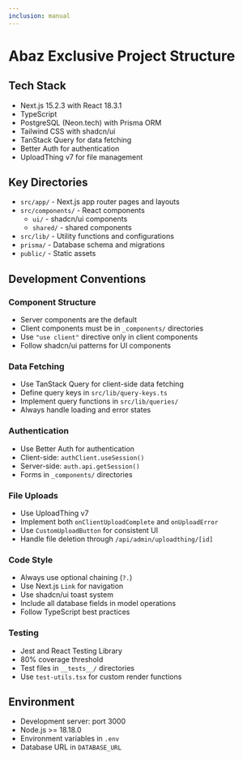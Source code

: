 ```yaml
---
inclusion: manual
---
```

# Abaz Exclusive Project Structure

## Tech Stack
- Next.js 15.2.3 with React 18.3.1
- TypeScript
- PostgreSQL (Neon.tech) with Prisma ORM
- Tailwind CSS with shadcn/ui
- TanStack Query for data fetching
- Better Auth for authentication
- UploadThing v7 for file management

## Key Directories
- `src/app/` - Next.js app router pages and layouts
- `src/components/` - React components
  - `ui/` - shadcn/ui components
  - `shared/` - shared components
- `src/lib/` - Utility functions and configurations
- `prisma/` - Database schema and migrations
- `public/` - Static assets

## Development Conventions

### Component Structure
- Server components are the default
- Client components must be in `_components/` directories
- Use `"use client"` directive only in client components
- Follow shadcn/ui patterns for UI components

### Data Fetching
- Use TanStack Query for client-side data fetching
- Define query keys in `src/lib/query-keys.ts`
- Implement query functions in `src/lib/queries/`
- Always handle loading and error states

### Authentication
- Use Better Auth for authentication
- Client-side: `authClient.useSession()`
- Server-side: `auth.api.getSession()`
- Forms in `_components/` directories

### File Uploads
- Use UploadThing v7
- Implement both `onClientUploadComplete` and `onUploadError`
- Use `CustomUploadButton` for consistent UI
- Handle file deletion through `/api/admin/uploadthing/[id]`

### Code Style
- Always use optional chaining (`?.`)
- Use Next.js `Link` for navigation
- Use shadcn/ui toast system
- Include all database fields in model operations
- Follow TypeScript best practices

### Testing
- Jest and React Testing Library
- 80% coverage threshold
- Test files in `__tests__/` directories
- Use `test-utils.tsx` for custom render functions

## Environment
- Development server: port 3000
- Node.js >= 18.18.0
- Environment variables in `.env`
- Database URL in `DATABASE_URL`
